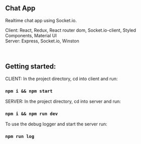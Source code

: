 ## Chat App

Realtime chat app using Socket.io.
<br/>

Client:
React,
Redux,
React router dom,
Socket.io-client,
Styled Components,
Material UI
<br/>
Server:
Express,
Socket.io,
Winston

<br/>

## Getting started:

CLIENT: In the project directory, cd into client and run:

### `npm i && npm start`

SERVER: In the project directory, cd into server and run:

### `npm i && npm run dev`

To use the debug logger and start the server run:

### `npm run log`

<br/>
